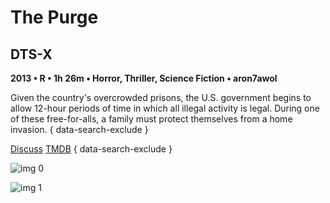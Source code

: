 # The Purge

## DTS-X

**2013 • R • 1h 26m • Horror, Thriller, Science Fiction • aron7awol**

Given the country's overcrowded prisons, the U.S. government begins to allow 12-hour periods of time in which all illegal activity is legal. During one of these free-for-alls, a family must protect themselves from a home invasion.
{ data-search-exclude }

[Discuss](https://www.avsforum.com/threads/bass-eq-for-filtered-movies.2995212/post-56830104)  [TMDB](https://www.themoviedb.org/movie/158015)
{ data-search-exclude }

![img 0](https://fanart.tv/fanart/movies/158015/moviethumb/the-purge-57a03488521d0.jpg)

![img 1](https://i.imgur.com/BsSOKa5.png)

